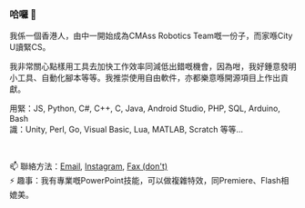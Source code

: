 ### 哈囉 👋

我係一個香港人，由中一開始成為CMAss Robotics Team嘅一份子，而家喺City U讀緊CS。

我非常關心點樣用工具去加快工作效率同減低出錯嘅機會，因為咁，我好鍾意發明小工具、自動化腳本等等。我推崇使用自由軟件，亦都樂意喺開源項目上作出貢獻。

用緊：JS, Python, C#, C++, C, Java, Android Studio, PHP, SQL, Arduino, Bash<br/>
識：Unity, Perl, Go, Visual Basic, Lua, MATLAB, Scratch 等等...

<br/>

📫 聯絡方法：[Email](mailto:me@jerryio.com), [Instagram](https://www.instagram.com/jerrylum.hk/), [Fax (don't)](https://github.com/404/)<br/>
⚡ 趣事：我有專業嘅PowerPoint技能，可以做複雜特效，同Premiere、Flash相媲美。


<!--
**Jerrylum/jerrylum** is a ✨ _special_ ✨ repository because its `README.md` (this file) appears on your GitHub profile.

Here are some ideas to get you started:

- 🔭 I’m currently working on ...
- 🌱 I’m currently learning ...
- 👯 I’m looking to collaborate on ...
- 🤔 I’m looking for help with ...
- 💬 Ask me about ...
- 📫 How to reach me: ...
- 😄 Pronouns: ...
- ⚡ Fun fact: ...
-->
